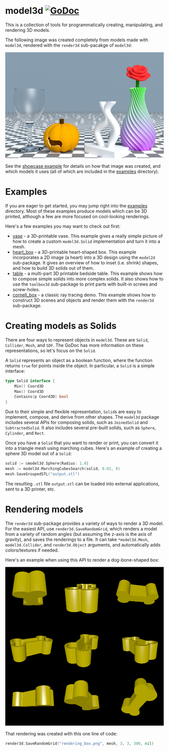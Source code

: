 # model3d [![GoDoc](https://godoc.org/github.com/unixpickle/model3d?status.svg)](https://godoc.org/github.com/unixpickle/model3d)

This is a collection of tools for programmatically creating, manipulating, and rendering 3D models.

The following image was created completely from models made with `model3d`, rendered with the `render3d` sub-pacakge of `model3d`:

![Showcase rendering](examples/renderings/showcase/output_hd.png)

See the [showcase example](examples/renderings/showcase) for details on how that image was created, and which models it uses (all of which are included in the [examples](examples) directory).

# Examples

If you are eager to get started, you may jump right into the [examples](examples) directory. Most of these examples produce models which can be 3D printed, although a few are more focused on cool-looking renderings.

Here's a few examples you may want to check out first:

 * [vase](examples/decoration/vase) - a 3D-printable vase. This example gives a really simple picture of how to create a custom `model3d.Solid` implementation and turn it into a mesh.
 * [heart_box](examples/romantic/heart_box) - a 3D-printable heart-shaped box. This example incorporates a 2D image (a heart) into a 3D design using the `model2d` sub-package. It gives an overview of how to inset (i.e. shrink) shapes, and how to build 3D solids out of them.
 * [table](examples/usable/table) - a multi-part 3D printable bedside table. This example shows how to compose simple solids into more complex solids. It also shows how to use the `toolbox3d` sub-package to print parts with built-in screws and screw-holes.
 * [cornell_box](examples/renderings/cornell_box) - a classic ray tracing demo. This example shows how to construct 3D scenes and objects and render them with the `render3d` sub-package.

# Creating models as Solids

There are four ways to represent objects in `model3d`. These are `Solid`, `Collider`, `Mesh`, and `SDF`. The GoDoc has more information on these representations, so let's focus on the `Solid`.

A `Solid` represents an object as a boolean function, where the function returns `true` for points inside the object. In particular, a `Solid` is a simple interface:

```go
type Solid interface {
	Min() Coord3D
	Max() Coord3D
	Contains(p Coord3D) bool
}
```

Due to their simple and flexible representation, `Solid`s are easy to implement, compose, and derive from other shapes. The `model3d` package includes several APIs for composing solids, such as `JoinedSolid` and `SubtractedSolid`. It also includes several pre-built solids, such as `Sphere`, `Cylinder`, and `Rect`.

Once you have a `Solid` that you want to render or print, you can convert it into a triangle mesh using marching cubes. Here's an example of creating a sphere 3D model out of a `Solid`:

```go
solid := &model3d.Sphere{Radius: 1.0}
mesh := model3d.MarchingCubesSearch(solid, 0.01, 8)
mesh.SaveGroupedSTL("output.stl")
```

The resulting `.stl` file `output.stl` can be loaded into external applications, sent to a 3D printer, etc.

# Rendering models

The `render3d` sub-package provides a variety of ways to render a 3D model. For the easiest API, use `render3d.SaveRandomGrid`, which renders a model from a variety of random angles (but assuming the z-axis is the axis of gravity), and saves the renderings to a file. It can take `*model3d.Mesh`, `model3d.Collider`, and `render3d.Object` arguments, and automatically adds colors/textures if needed.

Here's an example when using this API to render a dog-bone-shaped box:

![Rendering of a bone box](examples/usable/treat_box/rendering_box.png)

That rendering was created with this one line of code:

```go
render3d.SaveRandomGrid("rendering_box.png", mesh, 3, 3, 300, nil)
```
